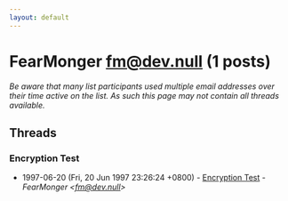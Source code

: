 ```yaml
---
layout: default
---
```


# FearMonger <fm@dev.null> (1 posts)

_Be aware that many list participants used multiple email addresses over their time active on the list. As such this page may not contain all threads available._

## Threads

### Encryption Test
+ 1997-06-20 (Fri, 20 Jun 1997 23:26:24 +0800) - [Encryption Test](/archive/1997/06/dfcdfad60992bf2b84589880233e59b148c735cb52365dfb518ff70913f9775d) - _FearMonger \<fm@dev.null\>_

